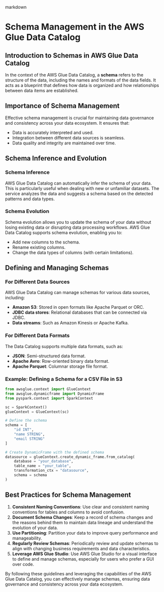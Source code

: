 markdown
# Schema Management in the AWS Glue Data Catalog

## Introduction to Schemas in AWS Glue Data Catalog

In the context of the AWS Glue Data Catalog, a **schema** refers to the structure of the data, including the names and formats of the data fields. It acts as a blueprint that defines how data is organized and how relationships between data items are established. 

## Importance of Schema Management

Effective schema management is crucial for maintaining data governance and consistency across your data ecosystem. It ensures that:
- Data is accurately interpreted and used.
- Integration between different data sources is seamless.
- Data quality and integrity are maintained over time.

## Schema Inference and Evolution

### Schema Inference

AWS Glue Data Catalog can automatically infer the schema of your data. This is particularly useful when dealing with new or unfamiliar datasets. The service analyzes the data and suggests a schema based on the detected patterns and data types.

### Schema Evolution

Schema evolution allows you to update the schema of your data without losing existing data or disrupting data processing workflows. AWS Glue Data Catalog supports schema evolution, enabling you to:
- Add new columns to the schema.
- Rename existing columns.
- Change the data types of columns (with certain limitations).

## Defining and Managing Schemas

### For Different Data Sources

AWS Glue Data Catalog can manage schemas for various data sources, including:
- **Amazon S3**: Stored in open formats like Apache Parquet or ORC.
- **JDBC data stores**: Relational databases that can be connected via JDBC.
- **Data streams**: Such as Amazon Kinesis or Apache Kafka.

### For Different Data Formats

The Data Catalog supports multiple data formats, such as:
- **JSON**: Semi-structured data format.
- **Apache Avro**: Row-oriented binary data format.
- **Apache Parquet**: Columnar storage file format.

### Example: Defining a Schema for a CSV File in S3

```python
from awsglue.context import GlueContext
from awsglue.dynamicframe import DynamicFrame
from pyspark.context import SparkContext

sc = SparkContext()
glueContext = GlueContext(sc)

# Define the schema
schema = [
    "id INT",
    "name STRING",
    "email STRING"
]

# Create DynamicFrame with the defined schema
datasource = glueContext.create_dynamic_frame.from_catalog(
    database = "your_database",
    table_name = "your_table",
    transformation_ctx = "datasource",
    schema = schema
)
```

## Best Practices for Schema Management

1. **Consistent Naming Conventions**: Use clear and consistent naming conventions for tables and columns to avoid confusion.
2. **Document Schema Changes**: Keep a record of schema changes and the reasons behind them to maintain data lineage and understand the evolution of your data.
3. **Use Partitioning**: Partition your data to improve query performance and manageability.
4. **Regularly Review Schemas**: Periodically review and update schemas to align with changing business requirements and data characteristics.
5. **Leverage AWS Glue Studio**: Use AWS Glue Studio for a visual interface to define and manage schemas, especially for users who prefer a GUI over code.

By following these guidelines and leveraging the capabilities of the AWS Glue Data Catalog, you can effectively manage schemas, ensuring data governance and consistency across your data ecosystem.
